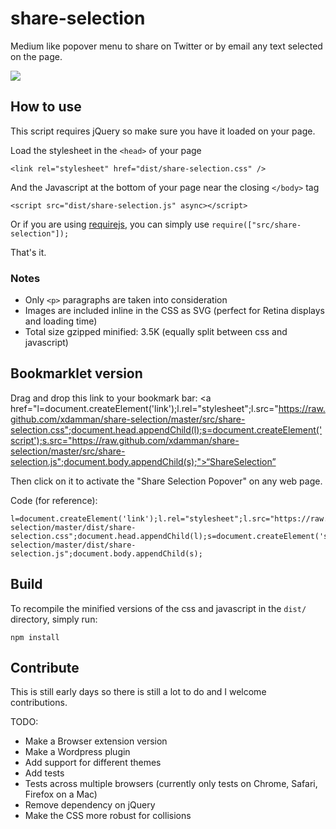# share-selection

Medium like popover menu to share on Twitter or by email any text selected on the page.

![](http://f.cl.ly/items/1i0v3l2b3P342D2b302J/share-selection.png)

## How to use

This script requires jQuery so make sure you have it loaded on your page.

Load the stylesheet in the `<head>` of your page

    <link rel="stylesheet" href="dist/share-selection.css" />
    
And the Javascript at the bottom of your page near the closing `</body>` tag

    <script src="dist/share-selection.js" async></script>

Or if you are using [requirejs](http://requirejs.org), you can simply use `require(["src/share-selection"]);`

That's it. 

### Notes 

- Only `<p>` paragraphs are taken into consideration
- Images are included inline in the CSS as SVG (perfect for Retina displays and loading time)
- Total size gzipped minified: 3.5K (equally split between css and javascript)

## Bookmarklet version

Drag and drop this link to your bookmark bar: <a href="l=document.createElement('link');l.rel="stylesheet";l.src="https://raw.github.com/xdamman/share-selection/master/src/share-selection.css";document.head.appendChild(l);s=document.createElement('script');s.src="https://raw.github.com/xdamman/share-selection/master/src/share-selection.js";document.body.appendChild(s);">“ShareSelection”</a>

Then click on it to activate the "Share Selection Popover" on any web page.

Code (for reference):

    l=document.createElement('link');l.rel="stylesheet";l.src="https://raw.github.com/xdamman/share-selection/master/dist/share-selection.css";document.head.appendChild(l);s=document.createElement('script');s.src="https://raw.github.com/xdamman/share-selection/master/dist/share-selection.js";document.body.appendChild(s);

## Build

To recompile the minified versions of the css and javascript in the `dist/` directory, simply run:

    npm install
 

## Contribute

This is still early days so there is still a lot to do and I welcome contributions. 

TODO:

- Make a Browser extension version
- Make a Wordpress plugin
- Add support for different themes
- Add tests
- Tests across multiple browsers (currently only tests on Chrome, Safari, Firefox on a Mac)
- Remove dependency on jQuery
- Make the CSS more robust for collisions